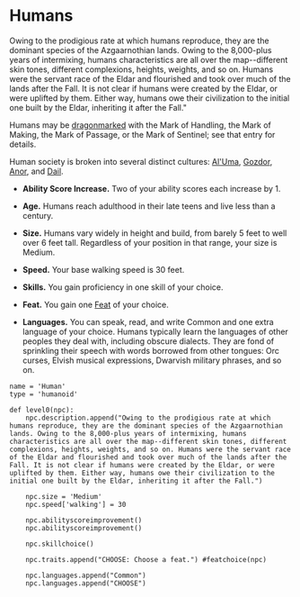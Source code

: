 # Humans
Owing to the prodigious rate at which humans reproduce, they are the dominant species of the Azgaarnothian lands. Owing to the 8,000-plus years of intermixing, humans characteristics are all over the map--different skin tones, different complexions, heights, weights, and so on. Humans were the servant race of the Eldar and flourished and took over much of the lands after the Fall. It is not clear if humans were created by the Eldar, or were uplifted by them. Either way, humans owe their civilization to the initial one built by the Eldar, inheriting it after the Fall."

Humans may be [dragonmarked](Dragonmarked.md) with the Mark of Handling, the Mark of Making, the Mark of Passage, or the Mark of Sentinel; see that entry for details.

Human society is broken into several distinct cultures: [Al'Uma](../Cultures/AlUma.md), [Gozdor](../Cultures/Gozdor.md), [Anor](../Cultures/Anor.md), and [Dail](../Cultures/Dail.md).

* **Ability Score Increase.** Two of your ability scores each increase by 1.

* **Age.** Humans reach adulthood in their late teens and live less than a century.

* **Size.** Humans vary widely in height and build, from barely 5 feet to well over 6 feet tall. Regardless of your position in that range, your size is Medium.

* **Speed.** Your base walking speed is 30 feet.

* **Skills.** You gain proficiency in one skill of your choice.

* **Feat.** You gain one [Feat](../Classes/Feats.md) of your choice.

* **Languages.** You can speak, read, and write Common and one extra language of your choice. Humans typically learn the languages of other peoples they deal with, including obscure dialects. They are fond of sprinkling their speech with words borrowed from other tongues: Orc curses, Elvish musical expressions, Dwarvish military phrases, and so on.

```
name = 'Human'
type = 'humanoid'

def level0(npc):
    npc.description.append("Owing to the prodigious rate at which humans reproduce, they are the dominant species of the Azgaarnothian lands. Owing to the 8,000-plus years of intermixing, humans characteristics are all over the map--different skin tones, different complexions, heights, weights, and so on. Humans were the servant race of the Eldar and flourished and took over much of the lands after the Fall. It is not clear if humans were created by the Eldar, or were uplifted by them. Either way, humans owe their civilization to the initial one built by the Eldar, inheriting it after the Fall.")

    npc.size = 'Medium'
    npc.speed['walking'] = 30

    npc.abilityscoreimprovement()
    npc.abilityscoreimprovement()

    npc.skillchoice()

    npc.traits.append("CHOOSE: Choose a feat.") #featchoice(npc)

    npc.languages.append("Common")
    npc.languages.append("CHOOSE")
```
